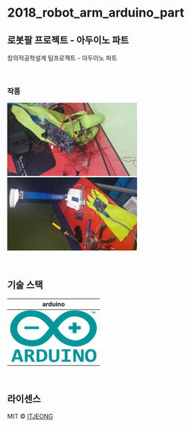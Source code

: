 # 2018_robot_arm_arduino_part

## 로봇팔 프로젝트 - 아두이노 파트

창의적공학설계 팀프로젝트 - 아두이노 파트

<br>

### 작품 <br>

<img src=".images/arm_1.jpg" width=300/> <img src=".images/arm_2.jpg" width=300>

<br>

## 기술 스택

| arduino |
| :--------: |
| <img src="https://raw.githubusercontent.com/ITJEONG-DEV/README/main/.images/arduino.png" width="200" height="120"/> |

<br>

## 라이센스

MIT &copy; [ITJEONG](mailto:derbana1027@gmail.com)
